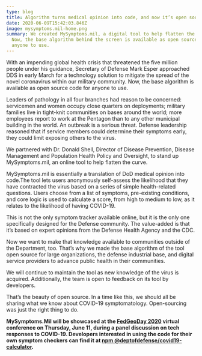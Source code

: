 ```yaml
---
type: blog
title: Algorithm turns medical opinion into code, and now it’s open source
date: 2020-06-09T15:42:03.846Z
image: mysymptoms.mil-home.png
summary: We created MySymptoms.mil, a digital tool to help flatten the curve.
  Now, the base algorithm behind the screen is available as open source code for
  anyone to use.
---
```

With an impending global health crisis that threatened the five million people under his guidance, Secretary of Defense Mark Esper approached DDS in early March for a technology solution to mitigate the spread of the novel coronavirus within our military community. Now, the base algorithm is available as open source code for anyone to use.

Leaders of pathology in all four branches had reason to be concerned: servicemen and women occupy close quarters on deployments; military families live in tight-knit communities on bases around the world; more employees report to work at the Pentagon than to any other municipal building in the world. An outbreak is a serious threat. Defense leadership reasoned that if service members could determine their symptoms early, they could limit exposing others to the virus.

We partnered with Dr. Donald Shell, Director of Disease Prevention, Disease Management and Population Health Policy and Oversight, to stand up MySymptoms.mil, an online tool to help flatten the curve.

MySymptoms.mil is essentially a translation of DoD medical opinion into code.The tool lets users anonymously self-assess the likelihood that they have contracted the virus based on a series of simple health-related questions. Users choose from a list of symptoms, pre-existing conditions, and core logic is used to calculate a score, from high to medium to low, as it relates to the likelihood of having COVID-19.

This is not the only symptom tracker available online, but it is the only one specifically designed for the Defense community. The value-added is that it’s based on expert opinions from the Defense Health Agency and the CDC.

Now we want to make that knowledge available to communities outside of the Department, too. That’s why we made the base algorithm of the tool open source for large organizations, the defense industrial base, and digital service providers to advance public health in their communities.

We will continue to maintain the tool as new knowledge of the virus is acquired. Additionally, the team is open to feedback on its tool by developers.

That’s the beauty of open source. In a time like this, we should all be sharing what we know about COVID-19 symptomatology. Open-sourcing was just the right thing to do.

**MySymptoms.Mil will be showcased at the [FedGeoDay 2020](https://fedgeo.us/) virtual conference on Thursday, June 11, during a panel discussion on tech responses to COVID-19. Developers interested in using the code for their own symptom checkers can find it at [npm @deptofdefense/covid19-calculator](https://www.npmjs.com/package/@deptofdefense/covid19-calculator).**